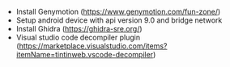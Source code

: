 - Install Genymotion (https://www.genymotion.com/fun-zone/)
- Setup android device with api version 9.0 and bridge network
- Install Ghidra (https://ghidra-sre.org/)
- Visual studio code decompiler plugin (https://marketplace.visualstudio.com/items?itemName=tintinweb.vscode-decompiler)
